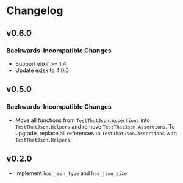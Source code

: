# Changelog

## v0.6.0

### Backwards-Incompatible Changes

* Support elixir >= 1.4
* Update exjsx to 4.0.0


## v0.5.0

### Backwards-Incompatible Changes

* Move all functions from `TestThatJson.Assertions` into `TestThatJson.Helpers` and remove `TestThatJson.Assertions`. To upgrade, replace all references to `TestThatJson.Assertions` with `TestThatJson.Helpers`.


## v0.2.0

* Implement `has_json_type` and `has_json_size`
